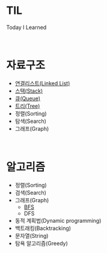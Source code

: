 # TIL
Today I Learned

<br>

# 자료구조
- [연결리스트(Linked List)](./DataStructure/LinkedList/LinkedList.md)
- [스택(Stack)](./DataStructure/Stack/Stack.md)
- [큐(Queue)](./DataStructure/Queue/Queue.md)
- [트리(Tree)](./DataStructure/Tree/Tree.md)
- 정렬(Sorting)
- 탐색(Search)
- 그래프(Graph)

<br>

# 알고리즘
- 정렬(Sorting)
- 검색(Search)
- 그래프(Graph)
    - [BFS](./Algorithm/Graph/BFS/BFS.md)
    - DFS
- 동적 계획법(Dynamic programming)
- 백트래킹(Backtracking)
- 문자열(String)
- 탐욕 알고리즘(Greedy)